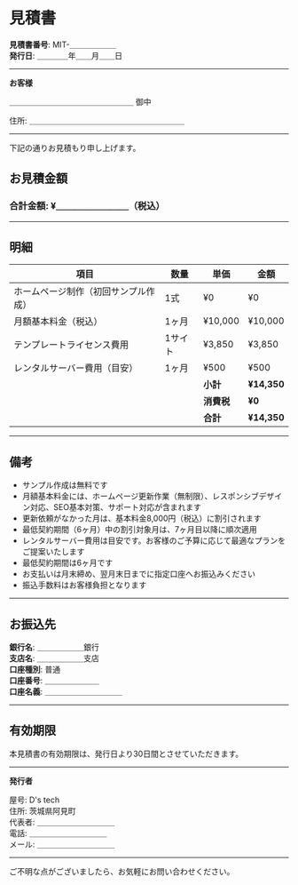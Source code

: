 # 見積書

**見積書番号**: MIT-＿＿＿＿＿＿  
**発行日**: ＿＿＿＿年＿＿月＿＿日

---

**お客様**

＿＿＿＿＿＿＿＿＿＿＿＿＿＿＿＿ 御中

住所: ＿＿＿＿＿＿＿＿＿＿＿＿＿＿＿＿＿＿＿＿

---

下記の通りお見積もり申し上げます。

## お見積金額

### 合計金額: ¥＿＿＿＿＿＿＿＿（税込）

---

## 明細

| 項目 | 数量 | 単価 | 金額 |
|------|------|------|------|
| ホームページ制作（初回サンプル作成） | 1式 | ¥0 | ¥0 |
| 月額基本料金（税込） | 1ヶ月 | ¥10,000 | ¥10,000 |
| テンプレートライセンス費用 | 1サイト | ¥3,850 | ¥3,850 |
| レンタルサーバー費用（目安） | 1ヶ月 | ¥500 | ¥500 |
| | | **小計** | **¥14,350** |
| | | **消費税** | **¥0** |
| | | **合計** | **¥14,350** |

---

## 備考

- サンプル作成は無料です
- 月額基本料金には、ホームページ更新作業（無制限）、レスポンシブデザイン対応、SEO基本対策、サポート対応が含まれます
- 更新依頼がなかった月は、基本料金8,000円（税込）に割引されます
- 最低契約期間（6ヶ月）中の割引対象月は、7ヶ月目以降に順次適用
- レンタルサーバー費用は目安です。お客様のご予算に応じて最適なプランをご提案いたします
- 最低契約期間は6ヶ月です
- お支払いは月末締め、翌月末日までに指定口座へお振込みください
- 振込手数料はお客様負担となります

---

## お振込先

**銀行名**: ＿＿＿＿＿＿銀行  
**支店名**: ＿＿＿＿＿＿支店  
**口座種別**: 普通  
**口座番号**: ＿＿＿＿＿＿＿  
**口座名義**: ＿＿＿＿＿＿＿＿＿＿

---

## 有効期限

本見積書の有効期限は、発行日より30日間とさせていただきます。

---

**発行者**

屋号: D's tech  
住所: 茨城県阿見町  
代表者: ＿＿＿＿＿＿＿＿＿＿  
電話: ＿＿＿＿＿＿＿＿＿＿  
メール: ＿＿＿＿＿＿＿＿＿＿

---

ご不明な点がございましたら、お気軽にお問い合わせください。
